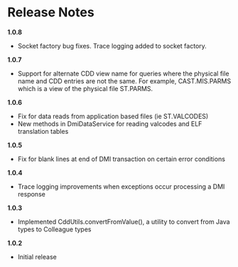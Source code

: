 # Release Notes #

__1.0.8__

* Socket factory bug fixes. Trace logging added to socket factory.

__1.0.7__

* Support for alternate CDD view name for queries where the physical file name and CDD entries are not the same.
  For example, CAST.MIS.PARMS which is a view of the physical file ST.PARMS.

__1.0.6__

* Fix for data reads from application based files (ie ST.VALCODES)
* New methods in DmiDataService for reading valcodes and ELF translation tables

__1.0.5__

* Fix for blank lines at end of DMI transaction on certain error conditions

__1.0.4__

* Trace logging improvements when exceptions occur processing a DMI response

__1.0.3__

* Implemented CddUtils.convertFromValue(), a utility to convert from Java types to Colleague types

__1.0.2__

* Initial release